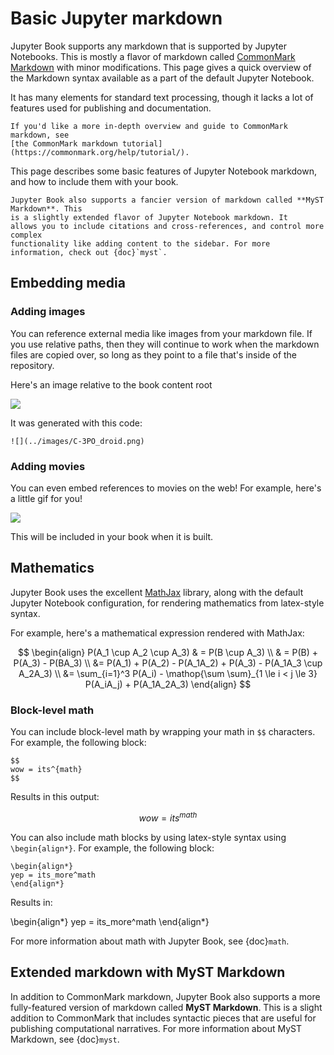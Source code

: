 # Basic Jupyter markdown

Jupyter Book supports any markdown that is supported by Jupyter Notebooks.
This is mostly a flavor of markdown called
[CommonMark Markdown](https://commonmark.org/) with minor modifications.
This page gives a quick overview of the Markdown syntax available as a part
of the default Jupyter Notebook.

It has many elements
for standard text processing, though it lacks a lot of features used for
publishing and documentation.

```{note}
If you'd like a more in-depth overview and guide to CommonMark markdown, see
[the CommonMark markdown tutorial](https://commonmark.org/help/tutorial/).
```

This page describes some basic features of Jupyter Notebook markdown, and how to
include them with your book.

```{sidebar}
Jupyter Book also supports a fancier version of markdown called **MyST Markdown**. This
is a slightly extended flavor of Jupyter Notebook markdown. It
allows you to include citations and cross-references, and control more complex
functionality like adding content to the sidebar. For more
information, check out {doc}`myst`.
```

## Embedding media

### Adding images

You can reference external media like images from your markdown file. If you use
relative paths, then they will continue to work when the markdown files are copied over,
so long as they point to a file that's inside of the repository.

Here's an image relative to the book content root

![](../images/C-3PO_droid.png)

It was generated with this code:

```
![](../images/C-3PO_droid.png)
```

### Adding movies

You can even embed references to movies on the web! For example, here's a little gif for you!

![](https://media.giphy.com/media/yoJC2A59OCZHs1LXvW/giphy.gif)

This will be included in your book when it is built.



## Mathematics

Jupyter Book uses the excellent [MathJax](http://docs.mathjax.org/en/latest/) library,
along with the default Jupyter Notebook configuration, for rendering mathematics from
latex-style syntax.

For example, here's a mathematical expression rendered with MathJax:

$$
\begin{align}
    P(A_1 \cup A_2 \cup A_3) 
    & = P(B \cup A_3)  \\
    & = P(B) + P(A_3) - P(BA_3) \\
    &= P(A_1) + P(A_2) - P(A_1A_2) + P(A_3) - P(A_1A_3 \cup A_2A_3) \\
    &= \sum_{i=1}^3 P(A_i) - \mathop{\sum \sum}_{1 \le i < j \le 3} P(A_iA_j) + P(A_1A_2A_3)
\end{align}
$$

### Block-level math

You can include block-level math by wrapping your math in `$$` characters.
For example, the following block:

```
$$
wow = its^{math}
$$
```

Results in this output:

$$
wow = its^{math}
$$

You can also include math blocks by using latex-style syntax using
`\begin{align*}`. For example, the following block:

```
\begin{align*}
yep = its_more^math
\end{align*}
```

Results in:

\begin{align*}
yep = its_more^math
\end{align*}

For more information about math with Jupyter Book, see {doc}`math`.

## Extended markdown with MyST Markdown

In addition to CommonMark markdown, Jupyter Book also supports a more
fully-featured version of markdown called **MyST Markdown**. This is a slight
addition to CommonMark that includes syntactic pieces that are useful for
publishing computational narratives. For more information about MyST
Markdown, see {doc}`myst`.
